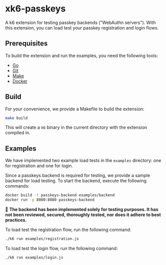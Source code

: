 # xk6-passkeys

A k6 extension for testing passkey backends ("WebAuthn servers"). With this extension, you can load test your passkey registration and login flows.

## Prerequisites

To build the extension and run the examples, you need the following tools:

- [Go](https://go.dev/doc/install)
- [Git](https://git-scm.com/downloads)
- [Make](https://www.gnu.org/software/make/)
- [Docker](https://docs.docker.com/get-docker/)

## Build

For your convenience, we provide a Makefile to build the extension:

```bash
make build
```

This will create a `k6` binary in the current directory with the extension compiled in.

## Examples

We have implemented two example load tests in the `examples` directory: one for registration and one for login.

Since a passkeys backend is required for testing, we provide a sample backend for load testing. To start the backend, execute the following commands:

```bash
docker build -t passkeys-backend examples/backend
docker run -p 8080:8080 passkeys-backend
```

🚨 **The backend has been implemented solely for testing purposes. It has not been reviewed, secured, thoroughly tested, nor does it adhere to best practices.**

To load test the registration flow, run the following command:

```bash
./k6 run examples/registration.js
```

To load test the login flow, run the following command:

```bash
./k6 run examples/login.js
```